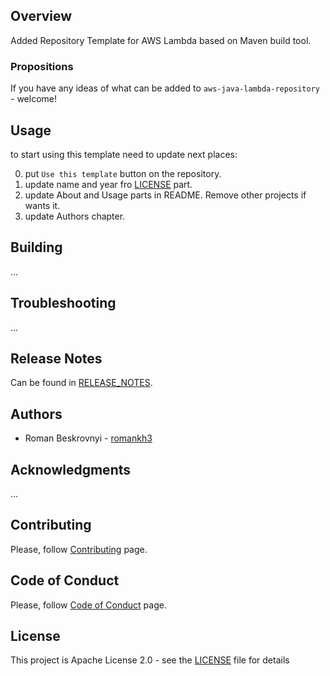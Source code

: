 ## Overview
Added Repository Template for AWS Lambda based on Maven build tool.

### Propositions
If you have any ideas of what can be added to `aws-java-lambda-repository` - welcome!

## Usage
to start using this template need to update next places:

0. put `Use this template` button on the repository.
1. update name and year fro [LICENSE](LICENSE) part.
2. update About and Usage parts in README. Remove other projects if wants it.
3. update Authors chapter.

## Building
...

## Troubleshooting
...

## Release Notes
Can be found in [RELEASE_NOTES](RELEASE_NOTES.md).

## Authors
* Roman Beskrovnyi - [romankh3](https://github.com/romankh3)

## Acknowledgments
...

## Contributing
Please, follow [Contributing](CONTRIBUTING.md) page.

## Code of Conduct
Please, follow [Code of Conduct](CODE_OF_CONDUCT.md) page.

## License
This project is Apache License 2.0 - see the [LICENSE](LICENSE) file for details
